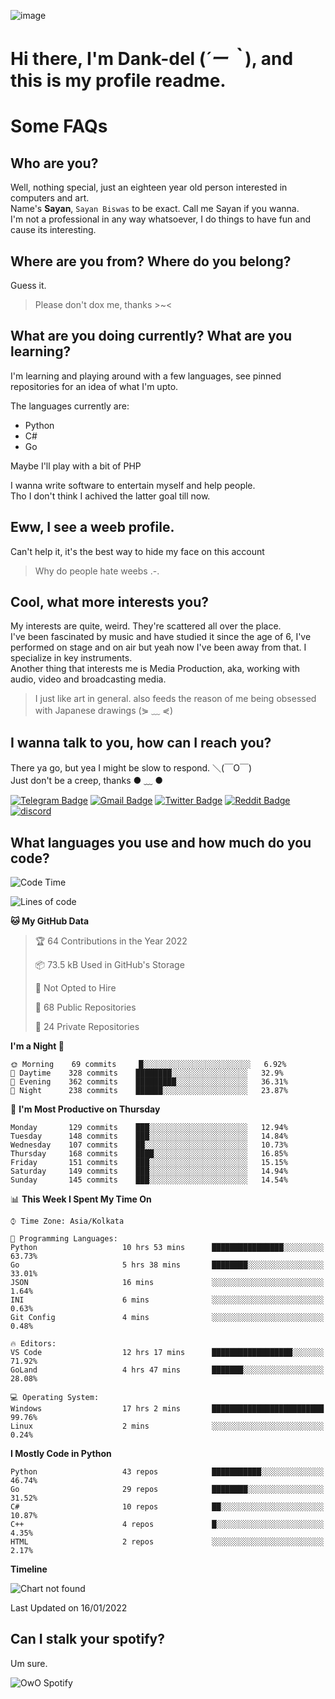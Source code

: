 ![image](https://user-images.githubusercontent.com/63096193/125182844-29f20800-e22f-11eb-8dc9-b0f2d29647bb.png)

# **Hi there, I'm Dank-del (*´ー｀*), and this is my profile readme.**
<!--  [![Profile views](https://gpvc.arturio.dev/dank-del)](https://github.com/dank-del) -->
# Some FAQs

## **Who are you?**

Well, nothing special, just an eighteen year old person interested in computers and art. \
Name's **Sayan**, `Sayan Biswas` to be exact. Call me Sayan if you wanna. \
I'm not a professional in any way whatsoever, I do things to have fun and cause its interesting.

## **Where are you from? Where do you belong?**

Guess it.
> Please don't dox me, thanks >~<

## **What are you doing currently? What are you learning?**

I'm learning and playing around with a few languages, see pinned repositories for an idea of what I'm upto.

The languages currently are:

- Python
- C#
- Go

Maybe I'll play with a bit of PHP

I wanna write software to entertain myself and help people. \
Tho I don't think I achived the latter goal till now.

## **Eww, I see a weeb profile.**

Can't help it, it's the best way to hide my face on this account
> Why do people hate weebs .-.

## **Cool, what more interests you?**

My interests are quite, weird. They're scattered all over the place. \
I've been fascinated by music and have studied it since the age of 6, I've performed on stage and on air but yeah now I've been away from that. I specialize in key instruments. \
Another thing that interests me is Media Production, aka, working with audio, video and broadcasting media.

> I just like art in general. also feeds the reason of me being obsessed with Japanese drawings (⋟ ﹏ ⋞)

## **I wanna talk to you, how can I reach you?**

There ya go, but yea I might be slow to respond. ＼(￣O￣) \
Just don't be a creep, thanks ● ﹏ ●

[![Telegram Badge](https://img.shields.io/badge/-dank_as_fuck-1ca0f1?style=flat-square&logo=telegram&logoColor=white&link=https://t.me/dank_as_fuck)](https://t.me/dank_as_fuck)
[![Gmail Badge](https://img.shields.io/badge/-chizuru@kanojo.tk-c14438?style=flat-square&logo=Gmail&logoColor=white&link=mailto:chizuru@kanojo.tk)](mailto:chizuru@kanojo.tk)
[![Twitter Badge](https://img.shields.io/twitter/follow/TheDankDel?style=social)](https://twitter.com/TheDankDel)
[![Reddit Badge](https://img.shields.io/reddit/user-karma/combined/dank_as_fuck_?style=social)](https://www.reddit.com/user/dank_as_fuck_/)
[![discord](https://discord-md-badge.vercel.app/api/shield/506536929152466945?style=social)](https://discordapp.com/users/506536929152466945)

## **What languages you use and how much do you code?**

<!--START_SECTION:waka-->
![Code Time](http://img.shields.io/badge/Code%20Time-352%20hrs%209%20mins-blue)

![Lines of code](https://img.shields.io/badge/From%20Hello%20World%20I%27ve%20Written-868%20Thousand%20lines%20of%20code-blue)

**🐱 My GitHub Data** 

> 🏆 64 Contributions in the Year 2022
 > 
> 📦 73.5 kB Used in GitHub's Storage 
 > 
> 🚫 Not Opted to Hire
 > 
> 📜 68 Public Repositories 
 > 
> 🔑 24 Private Repositories  
 > 
**I'm a Night 🦉** 

```text
🌞 Morning    69 commits     █░░░░░░░░░░░░░░░░░░░░░░░░   6.92% 
🌆 Daytime    328 commits    ████████░░░░░░░░░░░░░░░░░   32.9% 
🌃 Evening    362 commits    █████████░░░░░░░░░░░░░░░░   36.31% 
🌙 Night      238 commits    ██████░░░░░░░░░░░░░░░░░░░   23.87%

```
📅 **I'm Most Productive on Thursday** 

```text
Monday       129 commits    ███░░░░░░░░░░░░░░░░░░░░░░   12.94% 
Tuesday      148 commits    ███░░░░░░░░░░░░░░░░░░░░░░   14.84% 
Wednesday    107 commits    ██░░░░░░░░░░░░░░░░░░░░░░░   10.73% 
Thursday     168 commits    ████░░░░░░░░░░░░░░░░░░░░░   16.85% 
Friday       151 commits    ███░░░░░░░░░░░░░░░░░░░░░░   15.15% 
Saturday     149 commits    ███░░░░░░░░░░░░░░░░░░░░░░   14.94% 
Sunday       145 commits    ███░░░░░░░░░░░░░░░░░░░░░░   14.54%

```


📊 **This Week I Spent My Time On** 

```text
⌚︎ Time Zone: Asia/Kolkata

💬 Programming Languages: 
Python                   10 hrs 53 mins      ████████████████░░░░░░░░░   63.73% 
Go                       5 hrs 38 mins       ████████░░░░░░░░░░░░░░░░░   33.01% 
JSON                     16 mins             ░░░░░░░░░░░░░░░░░░░░░░░░░   1.64% 
INI                      6 mins              ░░░░░░░░░░░░░░░░░░░░░░░░░   0.63% 
Git Config               4 mins              ░░░░░░░░░░░░░░░░░░░░░░░░░   0.48%

🔥 Editors: 
VS Code                  12 hrs 17 mins      ██████████████████░░░░░░░   71.92% 
GoLand                   4 hrs 47 mins       ███████░░░░░░░░░░░░░░░░░░   28.08%

💻 Operating System: 
Windows                  17 hrs 2 mins       █████████████████████████   99.76% 
Linux                    2 mins              ░░░░░░░░░░░░░░░░░░░░░░░░░   0.24%

```

**I Mostly Code in Python** 

```text
Python                   43 repos            ███████████░░░░░░░░░░░░░░   46.74% 
Go                       29 repos            ████████░░░░░░░░░░░░░░░░░   31.52% 
C#                       10 repos            ██░░░░░░░░░░░░░░░░░░░░░░░   10.87% 
C++                      4 repos             █░░░░░░░░░░░░░░░░░░░░░░░░   4.35% 
HTML                     2 repos             ░░░░░░░░░░░░░░░░░░░░░░░░░   2.17%

```


**Timeline**

![Chart not found](https://raw.githubusercontent.com/Dank-del/Dank-del/main/charts/bar_graph.png) 


 Last Updated on 16/01/2022
<!--END_SECTION:waka-->

## **Can I stalk your spotify?**

Um sure.

![OwO Spotify](https://spotify-recently-played-readme.vercel.app/api?user=31fdrsslnr7nvq4ytqwtw7c4rxfm&count=5)
